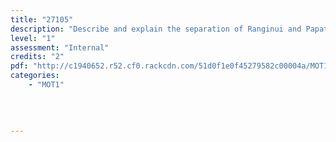 ```yaml
---
title: "27105"
description: "Describe and explain the separation of Ranginui and Papatūānuku in accordance with tikanga"
level: "1"
assessment: "Internal"
credits: "2"
pdf: "http://c1940652.r52.cf0.rackcdn.com/51d0f1e0f45279582c00004a/MOT1-27105.pdf"
categories:
    - "MOT1"
    
    
    
    
---
```

